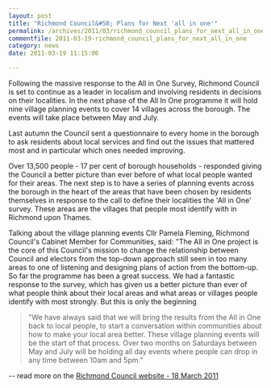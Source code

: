 ```yaml
---
layout: post
title: "Richmond Council&#58; Plans for Next 'all in one'"
permalink: /archives/2011/03/richmond_council_plans_for_next_all_in_one.html
commentfile: 2011-03-19-richmond_council_plans_for_next_all_in_one
category: news
date: 2011-03-19 11:15:06

---
```


Following the massive response to the All in One Survey, Richmond Council is set to continue as a leader in localism and involving residents in decisions on their localities. In the next phase of the All In One programme it will hold nine village planning events to cover 14 villages across the borough. The events will take place between May and July.

Last autumn the Council sent a questionnaire to every home in the borough to ask residents about local services and find out the issues that mattered most and in particular which ones needed improving.

Over 13,500 people - 17 per cent of borough households - responded giving the Council a better picture than ever before of what local people wanted for their areas. The next step is to have a series of planning events across the borough in the heart of the areas that have been chosen by residents themselves in response to the call to define their localities the 'All in One' survey. These areas are the villages that people most identify with in Richmond upon Thames.

Talking about the village planning events Cllr Pamela Fleming, Richmond Council's Cabinet Member for Communities, said: "The All in One project is the core of this Council's mission to change the relationship between Council and electors from the top-down approach still seen in too many areas to one of listening and designing plans of action from the bottom-up. So far the programme has been a great success. We had a fantastic response to the survey, which has given us a better picture than ever of what people think about their local areas and what areas or villages people identify with most strongly. But this is only the beginning

> "We have always said that we will bring the results from the All in One back to local people, to start a conversation within communities about how to make your local area better. These village planning events will be the start of that process. Over two months on Saturdays between May and July will be holding all day events where people can drop in any time between 10am and 5pm."

-- read more on the [Richmond Council website - 18 March 2011](https://stmargarets.london/l/3aWiX)
